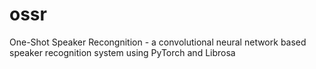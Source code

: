 # ossr
One-Shot Speaker Recongnition - a convolutional neural network based speaker recognition system using PyTorch and Librosa
